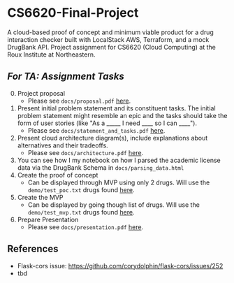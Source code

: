 # CS6620-Final-Project
A cloud-based proof of concept and minimum viable product for a drug interaction checker built with LocalStack AWS, Terraform, and a mock DrugBank API. Project assignment for CS6620 (Cloud Computing) at the Roux Institute at Northeastern.

## *For TA: Assignment Tasks*
0. Project proposal
    * Please see `docs/proposal.pdf` [here](https://github.com/charVANder/CS6620-Final-Project/blob/main/docs/proposal.pdf).
1. Present initial problem statement and its constituent tasks. The initial problem statement might resemble an epic and the tasks should take the form of user stories (like "As a _____ I need ____ so I can ____").
    * Please see `docs/statement_and_tasks.pdf` [here](https://github.com/charVANder/CS6620-Final-Project/blob/main/docs/statement_and_tasks.pdf).
2. Present cloud architecture diagram(s), include explanations about alternatives and their tradeoffs.
    * Please see `docs/architecture.pdf` [here](https://github.com/charVANder/CS6620-Final-Project/blob/main/docs/architecture.pdf).
3. You can see how I my notebook on how I parsed the academic license data via the DrugBank Schema in `docs/parsing_data.html`
4. Create the proof of concept
    * Can be displayed through MVP using only 2 drugs. Will use the `demo/test_poc.txt` drugs found [here](https://github.com/charVANder/CS6620-Final-Project/blob/main/demo/test_poc.txt).
5. Create the MVP
    * Can be displayed by going though list of drugs. Will use the `demo/test_mvp.txt` drugs found [here](https://github.com/charVANder/CS6620-Final-Project/blob/main/demo/test_mvp.txt).
6. Prepare Presentation
    * Please see `docs/presentation.pdf` [here]().

## References
* Flask-cors issue: https://github.com/corydolphin/flask-cors/issues/252
* tbd